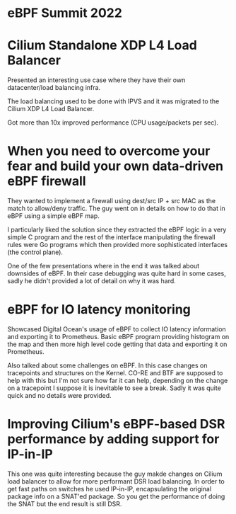 # eBPF Summit 2022

# Cilium Standalone XDP L4 Load Balancer

Presented an interesting use case where they have their own datacenter/load
balancing infra.

The load balancing used to be done with IPVS and it was migrated to
the Cilium XDP L4 Load Balancer.

Got more than 10x improved performance (CPU usage/packets per sec).

# When you need to overcome your fear and build your own data-driven eBPF firewall

They wanted to implement a firewall using dest/src IP + src MAC as the match
to allow/deny traffic. The guy went on in details on how to do that in eBPF
using a simple eBPF map.

I particularly liked the solution since they extracted the eBPF logic in a very
simple C program and the rest of the interface manipulating the firewall rules
were Go programs which then provided more sophisticated interfaces (the control plane).

One of the few presentations where in the end it was talked about downsides of eBPF.
In their case debugging was quite hard in some cases, sadly he didn't provided a lot
of detail on why it was hard.

# eBPF for IO latency monitoring

Showcased Digital Ocean's usage of eBPF to collect IO latency information and
exporting it to Prometheus. Basic eBPF program providing histogram on the map
and then more high level code getting that data and exporting it on Prometheus.

Also talked about some challenges on eBPF. In this case changes on tracepoints
and structures on the Kernel. CO-RE and BTF are supposed to help with this but
I'm not sure how far it can help, depending on the change on a tracepoint I suppose
it is inevitable to see a break. Sadly it was quite quick and no details were
provided.

# Improving Cilium's eBPF-based DSR performance by adding support for IP-in-IP

This one was quite interesting because the guy makde changes on Cilium load balancer
to allow for more performant DSR load balancing. In order to get fast paths on
switches he used IP-in-IP, encapsulating the original package info on a SNAT'ed package.
So you get the performance of doing the SNAT but the end result is still DSR.
